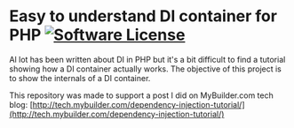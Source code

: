 # Easy to understand DI container for PHP [![Software License](https://img.shields.io/badge/license-MIT-brightgreen.svg?style=flat-square)](LICENSE)

Al lot has been written about DI in PHP but it's a bit difficult to find a tutorial showing
how a DI container actually works. The objective of this project is to show the internals of a DI container.

This repository was made to support a post I did on MyBuilder.com tech blog: [http://tech.mybuilder.com/dependency-injection-tutorial/](http://tech.mybuilder.com/dependency-injection-tutorial/)
